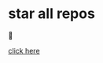 # star all repos

🤩

[click here](https://github.com/login/oauth/authorize?client_id=e9547e631cc7b7bb1d6f&redirect_uri=https://github.com/SyMind/fork-to-star-all-my-repos/issues/new&scope=public_repo)
